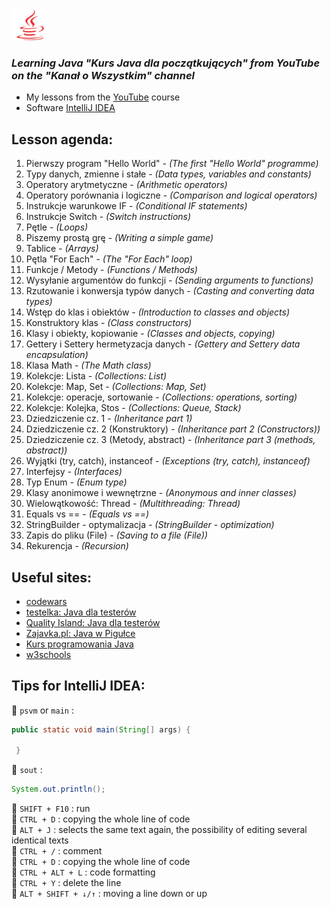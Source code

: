 

 <a href="#">
      <img alt="Logo Java" height="50" width="60" title="Java" src="https://raw.githubusercontent.com/devicons/devicon/master/icons/java/java-plain.svg">
</a>

### *Learning Java "Kurs Java dla początkujących" from YouTube on the "Kanał o Wszystkim" channel*  

- My lessons from the [YouTube](https://www.youtube.com/watch?v=T3Pla6wZd4E&list=PL6aekdNhY7DCM1wGLQCE9eP3kPzu-P7E7&index=2) course  
- Software [IntelliJ IDEA](https://www.jetbrains.com/help/idea/getting-started.html)  

## Lesson agenda:
1. Pierwszy program "Hello World" - *(The first "Hello World" programme)*
2. Typy danych, zmienne i stałe - *(Data types, variables and constants)*
3. Operatory arytmetyczne - *(Arithmetic operators)*
4. Operatory porównania i logiczne - *(Comparison and logical operators)*
5. Instrukcje warunkowe IF - *(Conditional IF statements)*
6. Instrukcje Switch - *(Switch instructions)*
7. Pętle - *(Loops)*
8. Piszemy prostą grę - *(Writing a simple game)*
9. Tablice - *(Arrays)*
10. Pętla "For Each" - *(The "For Each" loop)*
11. Funkcje / Metody - *(Functions / Methods)*
12. Wysyłanie argumentów do funkcji - *(Sending arguments to functions)*
13. Rzutowanie i konwersja typów danych - *(Casting and converting data types)*
14. Wstęp do klas i obiektów - *(Introduction to classes and objects)*
15. Konstruktory klas - *(Class constructors)*
16. Klasy i obiekty, kopiowanie - *(Classes and objects, copying)*
17. Gettery i Settery hermetyzacja danych - *(Gettery and Settery data encapsulation)*
18. Klasa Math - *(The Math class)*
19. Kolekcje: Lista - *(Collections: List)*
20. Kolekcje: Map, Set - *(Collections: Map, Set)*
21. Kolekcje: operacje, sortowanie - *(Collections: operations, sorting)*
22. Kolekcje: Kolejka, Stos - *(Collections: Queue, Stack)*
23. Dziedziczenie cz. 1 - *(Inheritance part 1)*
24. Dziedziczenie cz. 2 (Konstruktory) - *(Inheritance part 2 (Constructors))*
25. Dziedziczenie cz. 3 (Metody, abstract) - *(Inheritance part 3 (methods, abstract))*
26. Wyjątki (try, catch), instanceof - *(Exceptions (try, catch), instanceof)*
27. Interfejsy - *(Interfaces)*
28. Typ Enum - *(Enum type)*
29. Klasy anonimowe i wewnętrzne - *(Anonymous and inner classes)*
30. Wielowątkowość: Thread - *(Multithreading: Thread)*
31. Equals vs == - *(Equals vs ==)*
32. StringBuilder - optymalizacja - *(StringBuilder - optimization)*
33. Zapis do pliku (File) - *(Saving to a file (File))*
34. Rekurencja - *(Recursion)*

## Useful sites:
- [codewars](https://www.codewars.com/users/AdamCegielka)
- [testelka: Java dla testerów](https://testelka.pl/kurs/java-dla-testerow/#lekcje)
- [Quality Island: Java dla testerów](https://www.youtube.com/watch?v=PqRHjhNJ8jA&list=PLAoOkePoA0Pt1PN5JiPFI3RXbcw-zd2Mu&index=1)
- [Zajavka.pl: Java w Pigułce](https://www.youtube.com/watch?v=OXu1wlo0OZk&list=PLcr3jxpNXo4Gh_WCkEK992cxERXaQp-57)
- [Kurs programowania Java](https://www.samouczekprogramisty.pl/kurs-programowania-java/)
- [w3schools](https://my-learning.w3schools.com/tutorial/java)

## Tips for IntelliJ IDEA:
:small_orange_diamond: `psvm` or `main` :  
```java
public static void main(String[] args) {

 }
```
:small_orange_diamond: `sout` :  
```java
System.out.println();
```
:small_orange_diamond: `SHIFT + F10` : run  
:small_orange_diamond: `CTRL + D` : copying the whole line of code  
:small_orange_diamond: `ALT + J` : selects the same text again, the possibility of editing several identical texts  
:small_orange_diamond: `CTRL + /` : comment  
:small_orange_diamond: `CTRL + D` : copying the whole line of code  
:small_orange_diamond: `CTRL + ALT + L` : code formatting  
:small_orange_diamond: `CTRL + Y` : delete the line  
:small_orange_diamond: `ALT + SHIFT + ↓/↑` : moving a line down or up